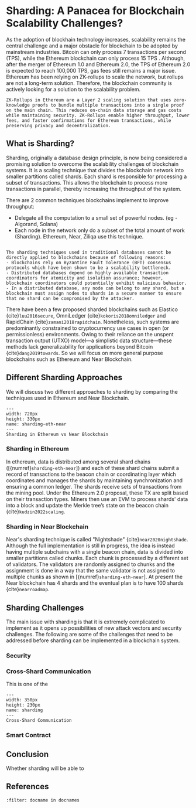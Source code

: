 # Sharding: A Panacea for Blockchain Scalability Challenges?
As the adoption of blockhain technology increases, scalability remains the central challenge and a major obstacle for blockchain to be adopted by mainstream industries. Bitcoin can only process 7 transactions per second (TPS), while the Ethereum blockchain can only process 15 TPS . Although, after the merger of Ethereum 1.0 and Ethereum 2.0, the TPS of Ethereum 2.0 is expected to reach 100,000 TPS, gas fees still remains a major issue. Ethereum has been relying on ZK-rollups to scale the network, but rollups are not a long-term solution. Therefore, the blockchain community is actively looking for a solution to the scalability problem.


`````{margin} **ZK-Rollups**
ZK-Rollups in Ethereum are a Layer 2 scaling solution that uses zero-knowledge proofs to bundle multiple transactions into a single proof on the main chain. This reduces on-chain data storage and gas costs while maintaining security. ZK-Rollups enable higher throughput, lower fees, and faster confirmations for Ethereum transactions, while preserving privacy and decentralization.
`````

## What is Sharding?
Sharding, originally a database design principle, is now being considered a promising solution to overcome the scalability challenges of blockchain systems. It is a scaling technique that divides the blockchain network into smaller partitions called shards. Each shard is responsible for processing a subset of transactions. This allows the blockchain to process more transactions in parallel, thereby increasing the throughput of the system.

There are 2 common techniques blockchains implement to improve throughput:
- Delegate all the computation to a small set of powerful nodes. (eg - Algorand, Solana)
- Each node in the network only do a subset of the total amount of work (Sharding). Ethereum, Near, Ziliqa use this technique.

```{note} **Sharding in Blockchains vs Traditional Databases**

The sharding techniques used in traditional databases cannot be directly applied to blockchains because of following reasons:
- Blockchains rely on Byzantine Fault Tolerance (BFT) consensus protocols which have been shown to be a scalability bottleneck.
- Distributed databases depend on highly available transaction coordinators for atomicity and isolation assurance; however, blockchain coordinators could potentially exhibit malicious behavior.
- In a distributed database, any node can belong to any shard, but a blockchain must assign nodes to shards in a secure manner to ensure that no shard can be compromised by the attacker.
```


There have been a few proposed sharded blockchains such as Elastico {cite}`luu2016secure`, OmniLedger {cite}`kokoris2018omniledger` and RapidChain {cite}`zamani2018rapidchain`. Nonetheless, such systems are predominantly constrained to cryptocurrency use cases in open (or permissionless) environments. Owing to their reliance on the unspent transaction output (UTXO) model—a simplistic data structure—these methods lack generalizability for applications beyond Bitcoin {cite}`dang2019towards`. So we will focus on more general purpose blockchains such as Ethereum and Near Blockchain.


## Different Sharding Approaches
We will discuss two different approaches to sharding by comparing the techniques used in Ethereum and Near Blockchain.

```{figure} images/sharding.png
---
width: 720px
height: 330px
name: sharding-eth-near
---
Sharding in Ethereum vs Near Blockchain
```

### Sharding in Ethereum
 In ethereum, data is distributed among several shard chains ([{numref}`sharding-eth-near`]) and each of these shard chains submit a record of transactions to the beacon chain or coordinating layer which coordinates and manages the shards by maintaining synchronization and ensuring a common ledger. The shards receive sets of transactions from the mining pool. Under the Ethereum 2.0 proposal, these TX are split based on their transaction types. Miners then use an EVM to process shards' data into a block and update the Merkle tree’s state on the beacon chain {cite}`kudzin2022scaling`.

### Sharding in Near Blockchain
Near's sharding technique is called "Nightshade" {cite}`near2020nightshade`. Although the full implementation is still in progress, the idea is instead having multiple subchains with a single beacon chain, data is divided into smaller partitions called chunks. Each chunk is processed by a different set of validators. The validators are randomly assigned to chunks and the assignment is done in a way that the same validator is not assigned to multiple chunks as shown in [{numref}`sharding-eth-near`]. At present the Near blockchain has 4 shards and the eventual plan is to have 100 shards {cite}`nearroadmap`.

## Sharding Challenges
The main issue with sharding is that it is extremely complicated to implement as it opens up possibilities of new attack vectors and security challenges. The following are some of the challenges that need to be addressed before sharding can be implemented in a blockchain system.

### Security
### Cross-Shard Communication
This is one of the
```{figure} images/cross-shard.png
---
width: 350px
height: 230px
name: sharding
---
Cross-Shard Communication
```

### Smart Contract

## Conclusion
Whether sharding will be able to

## References

```{bibliography}
:filter: docname in docnames
```
